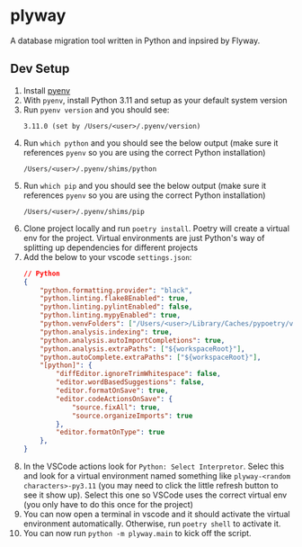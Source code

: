 # plyway

A database migration tool written in Python and inpsired by Flyway.

## Dev Setup

1. Install [pyenv](https://github.com/pyenv/pyenv)
2. With `pyenv`, install Python 3.11 and setup as your default system version
3. Run `pyenv version` and you should see:
    ```
    3.11.0 (set by /Users/<user>/.pyenv/version)
    ```
4. Run `which python` and you should see the below output (make sure it references `pyenv` so you are using the correct Python installation)
    ```
    /Users/<user>/.pyenv/shims/python
    ```
5. Run `which pip` and you should see the below output (make sure it references `pyenv` so you are using the correct Python installation)
    ```
    /Users/<user>/.pyenv/shims/pip
    ```
6. Clone project locally and run `poetry install`. Poetry will create a virtual env for the project. Virtual environments are just Python's way of splitting up dependencies for different projects
7. Add the below to your vscode `settings.json`:
    ```json
    // Python
    {
        "python.formatting.provider": "black",
        "python.linting.flake8Enabled": true,
        "python.linting.pylintEnabled": false,
        "python.linting.mypyEnabled": true,
        "python.venvFolders": ["/Users/<user>/Library/Caches/pypoetry/virtualenvs"], // Update the path to the correct user
        "python.analysis.indexing": true,
        "python.analysis.autoImportCompletions": true,
        "python.analysis.extraPaths": ["${workspaceRoot}"],
        "python.autoComplete.extraPaths": ["${workspaceRoot}"],
        "[python]": {
            "diffEditor.ignoreTrimWhitespace": false,
            "editor.wordBasedSuggestions": false,
            "editor.formatOnSave": true,
            "editor.codeActionsOnSave": {
                "source.fixAll": true, 
                "source.organizeImports": true
            },
            "editor.formatOnType": true
        },
    }
    ```
8. In the VSCode actions look for `Python: Select Interpretor`. Selec this and look for a virtual environment named something like `plyway-<random characters>-py3.11` (you may need to click the little refresh button to see it show up). Select this one so VSCode uses the correct virtual env (you only have to do this once for the project)
9. You can now open a terminal in vscode and it should activate the virtual environment automatically. Otherwise, run `poetry shell` to activate it.
10. You can now run `python -m plyway.main` to kick off the script.



